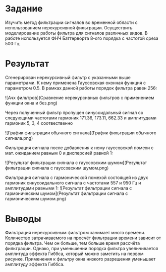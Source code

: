 # Задание

Изучить метод фильтрации сигналов во временной области с использованием нерекурсивной фильтрации. Осуществить моделирование работы фильтра для сигналов различных видов. В работе используется ФНЧ Баттерворта 8-ого порядка с частотой среза 500 Гц

# Результат

Сгенерирован нерекурсивный фильтр с указанными выше параметрами. К нему применена Гауссовская оконная функция с параметром 0.5. В рамках данной работы порядок фильтра равен 256:

![Ачх фильтров](Сравнение нерекурсивных фильтров с применением функции окна и без.png)

Через полученный фильтр пропущен синусоидальный сигнал со следующими частотами гармоник 171.36, 173.11, 662.33 и амплитудами гармоник 5, 3, 4 соотвественно

![График фильтрации обычного сигнала](График фильтрации обычного сигнала.png)

Фильтрация сигнала после добавления к нему гауссовской помехи с мат. ожиданием равным 0 и дисперсией равной 1:

![Результат фильтрации силнала с гауссовским шумом](Результат фильтрации силнала с гауссовским шумом.png)

Фильтрация сигнала с гармонической помехой состоящей из двух гармоник синусоидального сигнала с частотами 557 и 950 Гц и амплитудами равными 1:
![Результат фильтрации сигнала с гармоническим шумом](Результат фильтрации сигнала с гармоническим шумом.png)

# Выводы

Фильтрация нерекурсивным фильтром занимает много времени. Количество затрачиваемого на просчёт фильтрации времени зависит от порядка фильтра. Чем он больше, тем больше время рассчёта фильтрации. Однако, при уменьшении порядка фильтра увеличивается амплитуда эффекта Гиббса, который можно заметить на первом рисунке. Применения к фильтру окна низкого разрешения уменьшает амплитуду эффекта Гиббса.
